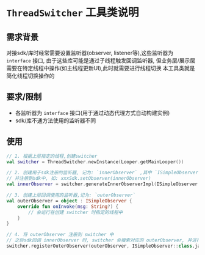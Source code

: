 # `ThreadSwitcher` 工具类说明

## 需求背景

对接sdk/库时经常需要设置监听器(observer, listener等),这些监听器为 `interface` 接口, 由于这些库可能是通过子线程触发回调监听器,
但业务层/展示层需要在特定线程中操作(如主线程更新UI),此时就需要进行线程切换 本工具类就是简化线程切换操作的

## 要求/限制

* 各监听器为 `interface` 接口(用于通过动态代理方式自动构建实例)
* sdk/库不通方法使用的监听器不同

## 使用

```kotlin
// 1. 根据上层指定的线程,创建switcher
val switcher = ThreadSwitcher.newInstance(Looper.getMainLooper())

// 2. 创建用于sdk注册的监听器, 记为: `innerObserver` ,其中 `ISimpleObserver` 为对应的接口类
// 并注册到sdk中, 如: xxxSdk.setObserver(innerObserver)
val innerObserver = switcher.generateInnerObserverImpl(ISimpleObserver::class.java)

// 3. 创建上层回调使用的监听器,记为: `outerObserver`
val outerObserver = object : ISimpleObserver {
    override fun onInvoke(msg: String?) {
        // 会运行在创建 switcher 时指定的线程中
    }
} 

// 4. 将 outerObserver 注册到 switcher 中
// 之后sdk回调 innerObserver 时, switcher 会搜索对应的 outerObserver, 并进行线程切换及触发  
switcher.registerOuterObserver(outerObserver, ISimpleObserver::class.java)
```